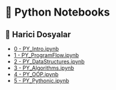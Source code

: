 # 📗 Python Notebooks


<!--Index-->

## 📂 Harici Dosyalar

- [0 - PY_Intro.ipynb](./0%20-%20PY_Intro.ipynb)
- [1 - PY_ProgramFlow.ipynb](./1%20-%20PY_ProgramFlow.ipynb)
- [2 - PY_DataStructures.ipynb](./2%20-%20PY_DataStructures.ipynb)
- [3 - PY_Algorithms.ipynb](./3%20-%20PY_Algorithms.ipynb)
- [4 - PY_OOP.ipynb](./4%20-%20PY_OOP.ipynb)
- [5 - PY_Pythonic.ipynb](./5%20-%20PY_Pythonic.ipynb)

<!--Index-->
